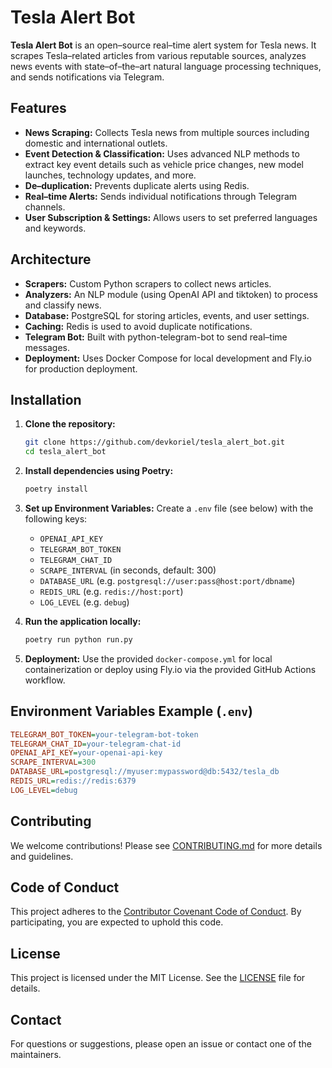 # Tesla Alert Bot

**Tesla Alert Bot** is an open–source real–time alert system for Tesla news. It scrapes Tesla–related articles from various reputable sources, analyzes news events with state–of–the–art natural language processing techniques, and sends notifications via Telegram.

## Features

-   **News Scraping:** Collects Tesla news from multiple sources including domestic and international outlets.
-   **Event Detection & Classification:** Uses advanced NLP methods to extract key event details such as vehicle price changes, new model launches, technology updates, and more.
-   **De–duplication:** Prevents duplicate alerts using Redis.
-   **Real–time Alerts:** Sends individual notifications through Telegram channels.
-   **User Subscription & Settings:** Allows users to set preferred languages and keywords.

## Architecture

-   **Scrapers:** Custom Python scrapers to collect news articles.
-   **Analyzers:** An NLP module (using OpenAI API and tiktoken) to process and classify news.
-   **Database:** PostgreSQL for storing articles, events, and user settings.
-   **Caching:** Redis is used to avoid duplicate notifications.
-   **Telegram Bot:** Built with python-telegram-bot to send real–time messages.
-   **Deployment:** Uses Docker Compose for local development and Fly.io for production deployment.

## Installation

1. **Clone the repository:**

    ```bash
    git clone https://github.com/devkoriel/tesla_alert_bot.git
    cd tesla_alert_bot
    ```

2. **Install dependencies using Poetry:**

    ```bash
    poetry install
    ```

3. **Set up Environment Variables:**
   Create a `.env` file (see below) with the following keys:

    - `OPENAI_API_KEY`
    - `TELEGRAM_BOT_TOKEN`
    - `TELEGRAM_CHAT_ID`
    - `SCRAPE_INTERVAL` (in seconds, default: 300)
    - `DATABASE_URL` (e.g. `postgresql://user:pass@host:port/dbname`)
    - `REDIS_URL` (e.g. `redis://host:port`)
    - `LOG_LEVEL` (e.g. `debug`)

4. **Run the application locally:**

    ```bash
    poetry run python run.py
    ```

5. **Deployment:**
   Use the provided `docker-compose.yml` for local containerization or deploy using Fly.io via the provided GitHub Actions workflow.

## Environment Variables Example (`.env`)

```ini
TELEGRAM_BOT_TOKEN=your-telegram-bot-token
TELEGRAM_CHAT_ID=your-telegram-chat-id
OPENAI_API_KEY=your-openai-api-key
SCRAPE_INTERVAL=300
DATABASE_URL=postgresql://myuser:mypassword@db:5432/tesla_db
REDIS_URL=redis://redis:6379
LOG_LEVEL=debug
```

## Contributing

We welcome contributions! Please see [CONTRIBUTING.md](./CONTRIBUTING.md) for more details and guidelines.

## Code of Conduct

This project adheres to the [Contributor Covenant Code of Conduct](./CODE_OF_CONDUCT.md). By participating, you are expected to uphold this code.

## License

This project is licensed under the MIT License. See the [LICENSE](./LICENSE) file for details.

## Contact

For questions or suggestions, please open an issue or contact one of the maintainers.
